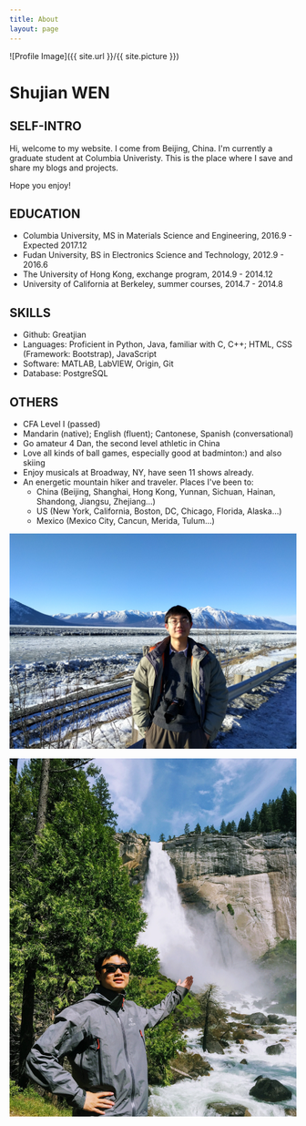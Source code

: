 ```yaml
---
title: About
layout: page
---
```

![Profile Image]({{ site.url }}/{{ site.picture }})


# Shujian WEN

## SELF-INTRO

Hi, welcome to my website. I come from Beijing, China. I'm currently a graduate student at Columbia Univeristy.
This is the place where I save and share my blogs and projects. 

Hope you enjoy!

## EDUCATION

- Columbia University, MS in Materials Science and Engineering, 2016.9 - Expected 2017.12
- Fudan University, BS in Electronics Science and Technology, 2012.9 - 2016.6
- The University of Hong Kong, exchange program, 2014.9 - 2014.12
- University of California at Berkeley, summer courses, 2014.7 - 2014.8

## SKILLS

- Github: Greatjian
- Languages: Proficient in Python, Java, familiar with C, C++; HTML, CSS (Framework: Bootstrap), JavaScript
- Software: MATLAB, LabVIEW, Origin, Git
- Database: PostgreSQL

## OTHERS									      	      

- CFA Level I (passed)
- Mandarin (native); English (fluent); Cantonese, Spanish (conversational)
- Go amateur 4 Dan, the second level athletic in China
- Love all kinds of ball games, especially good at badminton:) and also skiing
- Enjoy musicals at Broadway, NY, have seen 11 shows already.
- An energetic mountain hiker and traveler. Places I've been to:
    - China (Beijing, Shanghai, Hong Kong, Yunnan, Sichuan, Hainan, Shandong, Jiangsu, Zhejiang...)
    - US (New York, California, Boston, DC, Chicago, Florida, Alaska...)
    - Mexico (Mexico City, Cancun, Merida, Tulum...)

![](https://raw.githubusercontent.com/Greatjian/Greatjian.github.io/master/_photo/profile1.jpg)

![](https://raw.githubusercontent.com/Greatjian/Greatjian.github.io/master/_photo/profile2.jpg)